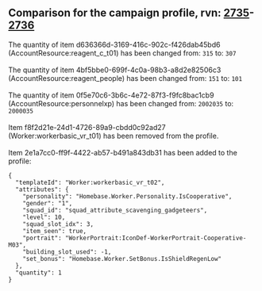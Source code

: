 ## Comparison for the campaign profile, rvn: [2735](https://github.com/PRO100KatYT/FortniteProfileRevisions/tree/main/profiles/campaign/2735%20campaign.json)-[2736](https://github.com/PRO100KatYT/FortniteProfileRevisions/tree/main/profiles/campaign/2736%20campaign.json)

The quantity of item d636366d-3169-416c-902c-f426dab45bd6 (AccountResource:reagent_c_t01) has been changed from: `315` to: `307`
<br><br>
The quantity of item 4bf5bbe0-699f-4c0a-98b3-a8d2e82506c3 (AccountResource:reagent_people) has been changed from: `151` to: `101`
<br><br>
The quantity of item 0f5e70c6-3b6c-4e72-87f3-f9fc8bac1cb9 (AccountResource:personnelxp) has been changed from: `2002035` to: `2000035`
<br><br>
Item f8f2d21e-24d1-4726-89a9-cbdd0c92ad27 (Worker:workerbasic_vr_t01) has been removed from the profile.
<br><br>
Item 2e1a7cc0-ff9f-4422-ab57-b491a843db31 has been added to the profile:

```
{
  "templateId": "Worker:workerbasic_vr_t02",
  "attributes": {
    "personality": "Homebase.Worker.Personality.IsCooperative",
    "gender": "1",
    "squad_id": "squad_attribute_scavenging_gadgeteers",
    "level": 10,
    "squad_slot_idx": 3,
    "item_seen": true,
    "portrait": "WorkerPortrait:IconDef-WorkerPortrait-Cooperative-M03",
    "building_slot_used": -1,
    "set_bonus": "Homebase.Worker.SetBonus.IsShieldRegenLow"
  },
  "quantity": 1
}
```

<br><br>

